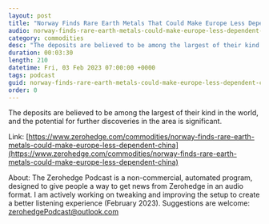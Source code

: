 ```yaml
---
layout: post
title: "Norway Finds Rare Earth Metals That Could Make Europe Less Dependent On China"
audio: norway-finds-rare-earth-metals-could-make-europe-less-dependent-china-1
category: commodities
desc: "The deposits are believed to be among the largest of their kind in the world, and the potential for further discoveries in the area is significant."
duration: 00:03:30
length: 210
datetime: Fri, 03 Feb 2023 07:00:00 +0000
tags: podcast
guid: norway-finds-rare-earth-metals-could-make-europe-less-dependent-china-0
order: 0
---
```

The deposits are believed to be among the largest of their kind in the world, and the potential for further discoveries in the area is significant.

Link: [https://www.zerohedge.com/commodities/norway-finds-rare-earth-metals-could-make-europe-less-dependent-china](https://www.zerohedge.com/commodities/norway-finds-rare-earth-metals-could-make-europe-less-dependent-china)

About: The Zerohedge Podcast is a non-commercial, automated program, designed to give people a way to get news from Zerohedge in an audio format.  I am actively working on tweaking and improving the setup to create a better listening experience (February 2023).  Suggestions are welcome: [zerohedgePodcast@outlook.com](mailto:zerohedgePodcast@outlook.com)